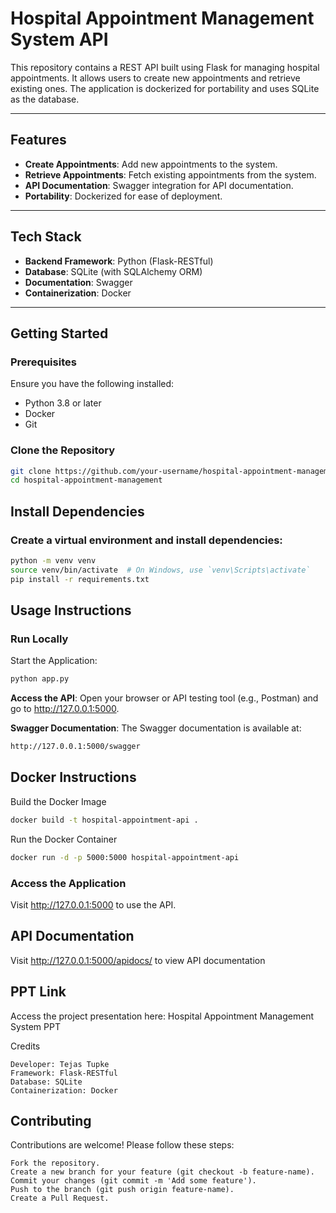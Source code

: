 # Hospital Appointment Management System API

This repository contains a REST API built using Flask for managing hospital appointments. It allows users to create new appointments and retrieve existing ones. The application is dockerized for portability and uses SQLite as the database.

---

## Features

- **Create Appointments**: Add new appointments to the system.
- **Retrieve Appointments**: Fetch existing appointments from the system.
- **API Documentation**: Swagger integration for API documentation.
- **Portability**: Dockerized for ease of deployment.

---

## Tech Stack

- **Backend Framework**: Python (Flask-RESTful)
- **Database**: SQLite (with SQLAlchemy ORM)
- **Documentation**: Swagger
- **Containerization**: Docker

---

## Getting Started

### Prerequisites

Ensure you have the following installed:
- Python 3.8 or later
- Docker
- Git

### Clone the Repository

```bash
git clone https://github.com/your-username/hospital-appointment-management.git
cd hospital-appointment-management
```

## Install Dependencies

### Create a virtual environment and install dependencies:

```bash
python -m venv venv
source venv/bin/activate  # On Windows, use `venv\Scripts\activate`
pip install -r requirements.txt
```

## Usage Instructions
### Run Locally

Start the Application:

```bash
python app.py
```

**Access the API**: Open your browser or API testing tool (e.g., Postman) and go to http://127.0.0.1:5000.

**Swagger Documentation**: The Swagger documentation is available at:
```bash
http://127.0.0.1:5000/swagger
```

## Docker Instructions
Build the Docker Image
```bash
docker build -t hospital-appointment-api .
```
Run the Docker Container
```bash
docker run -d -p 5000:5000 hospital-appointment-api
```
### Access the Application

Visit http://127.0.0.1:5000 to use the API.

## API Documentation

Visit http://127.0.0.1:5000/apidocs/ to view API documentation

## PPT Link

Access the project presentation here: Hospital Appointment Management System PPT

Credits

    Developer: Tejas Tupke
    Framework: Flask-RESTful
    Database: SQLite
    Containerization: Docker

## Contributing

Contributions are welcome! Please follow these steps:

    Fork the repository.
    Create a new branch for your feature (git checkout -b feature-name).
    Commit your changes (git commit -m 'Add some feature').
    Push to the branch (git push origin feature-name).
    Create a Pull Request.
